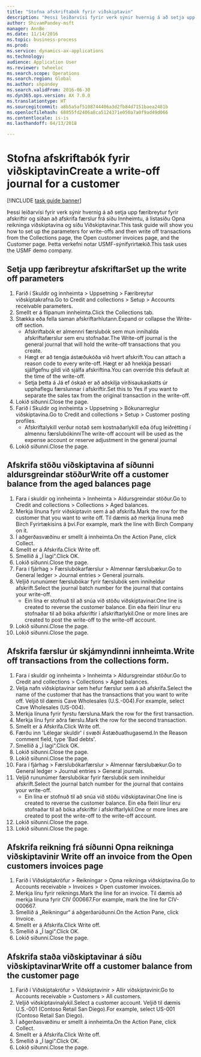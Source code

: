 ```yaml
--- 
title: "Stofna afskriftabók fyrir viðskiptavin"
description: "Þessi leiðarvísi fyrir verk sýnir hvernig á að setja upp færibreytur fyrir afskriftir og síðan að afskrifa færslur frá síðu Innheimtu, á listasíðu Opna reikninga viðskiptavina og síðu Viðskiptavinar."
author: ShivamPandey-msft
manager: AnnBe
ms.date: 11/14/2016
ms.topic: business-process
ms.prod: 
ms.service: dynamics-ax-applications
ms.technology: 
audience: Application User
ms.reviewer: twheeloc
ms.search.scope: Operations
ms.search.region: Global
ms.author: shpandey
ms.search.validFrom: 2016-06-30
ms.dyn365.ops.version: AX 7.0.0
ms.translationtype: HT
ms.sourcegitcommit: a8b5a5af5108744406a3d2fb84d7151baea2481b
ms.openlocfilehash: 68855fd2406a8ca5124371e050a7a0f9ad49d066
ms.contentlocale: is-is
ms.lasthandoff: 04/13/2018

---
```

# <a name="create-a-write-off-journal-for-a-customer"></a><span data-ttu-id="7362e-103">Stofna afskriftabók fyrir viðskiptavin</span><span class="sxs-lookup"><span data-stu-id="7362e-103">Create a write-off journal for a customer</span></span>

[!INCLUDE [task guide banner](../../includes/task-guide-banner.md)]

<span data-ttu-id="7362e-104">Þessi leiðarvísi fyrir verk sýnir hvernig á að setja upp færibreytur fyrir afskriftir og síðan að afskrifa færslur frá síðu Innheimtu, á listasíðu Opna reikninga viðskiptavina og síðu Viðskiptavinar.</span><span class="sxs-lookup"><span data-stu-id="7362e-104">This task guide will show you how to set up the parameters for write-offs and then write off transactions from the Collections page, the Open customer invoices page, and the Customer page.</span></span> <span data-ttu-id="7362e-105">Þetta verkefni notar USMF-sýnifyrirtækið.</span><span class="sxs-lookup"><span data-stu-id="7362e-105">This task uses the USMF demo company.</span></span>


## <a name="set-up-the-write-off-parameters"></a><span data-ttu-id="7362e-106">Setja upp færibreytur afskriftar</span><span class="sxs-lookup"><span data-stu-id="7362e-106">Set up the write off parameters</span></span>
1. <span data-ttu-id="7362e-107">Farið í Skuldir og innheimta > Uppsetning > Færibreytur viðskiptakrafna.</span><span class="sxs-lookup"><span data-stu-id="7362e-107">Go to Credit and collections > Setup > Accounts receivable parameters.</span></span>
2. <span data-ttu-id="7362e-108">Smellt er á flipanum innheimta.</span><span class="sxs-lookup"><span data-stu-id="7362e-108">Click the Collections tab.</span></span>
3. <span data-ttu-id="7362e-109">Stækka eða fella saman afskriftarhlutann.</span><span class="sxs-lookup"><span data-stu-id="7362e-109">Expand or collapse the Write-off section.</span></span>
    * <span data-ttu-id="7362e-110">Afskriftabók er almennri færslubók sem mun innihalda afskriftafærslur sem eru stofnaðar.</span><span class="sxs-lookup"><span data-stu-id="7362e-110">The Write-off journal is the general journal that will hold the write-off transactions that you create.</span></span>  
    * <span data-ttu-id="7362e-111">Hægt er að tengja ástæðukóða við hvert afskrift.</span><span class="sxs-lookup"><span data-stu-id="7362e-111">You can attach a reason code to every write-off.</span></span> <span data-ttu-id="7362e-112">Hægt er að hnekkja þessari sjálfgefnu gildi við sjálfa afskriftina.</span><span class="sxs-lookup"><span data-stu-id="7362e-112">You can override this default at the time of the write-off.</span></span>  
    * <span data-ttu-id="7362e-113">Setja þetta á Já ef óskað er að aðskilja virðisaukaskatts úr upphaflegu færslunnar í afskriftir.</span><span class="sxs-lookup"><span data-stu-id="7362e-113">Set this to Yes if you want to separate the sales tax from the original transaction in the write-off.</span></span>  
4. <span data-ttu-id="7362e-114">Lokið síðunni.</span><span class="sxs-lookup"><span data-stu-id="7362e-114">Close the page.</span></span>
5. <span data-ttu-id="7362e-115">Farið í Skuldir og innheimta > Uppsetning > Bókunarreglur viðskiptavina.</span><span class="sxs-lookup"><span data-stu-id="7362e-115">Go to Credit and collections > Setup > Customer posting profiles.</span></span>
    * <span data-ttu-id="7362e-116">Afskriftalykill verður notað sem kostnaðarlykill eða öfug leiðrétting í almennu færslubókinni</span><span class="sxs-lookup"><span data-stu-id="7362e-116">The write-off account will be used as the expense account or reserve adjustment in the general journal</span></span>   
6. <span data-ttu-id="7362e-117">Lokið síðunni.</span><span class="sxs-lookup"><span data-stu-id="7362e-117">Close the page.</span></span>

## <a name="write-off-a-customer-balance-from-the-aged-balances-page"></a><span data-ttu-id="7362e-118">Afskrifa stöðu viðskiptavina af síðunni aldursgreindar stöður</span><span class="sxs-lookup"><span data-stu-id="7362e-118">Write off a customer balance from the aged balances page</span></span>
1. <span data-ttu-id="7362e-119">Fara í skuldir og innheimta > Innheimta > Aldursgreindar stöður.</span><span class="sxs-lookup"><span data-stu-id="7362e-119">Go to Credit and collections > Collections > Aged balances.</span></span>
2. <span data-ttu-id="7362e-120">Merkja línuna fyrir viðskiptavin sem á að afskrifa.</span><span class="sxs-lookup"><span data-stu-id="7362e-120">Mark the row for the customer that you want to write off.</span></span> <span data-ttu-id="7362e-121">Til dæmis að merkja línuna með Birch Fyrirtækisins á því.</span><span class="sxs-lookup"><span data-stu-id="7362e-121">For example, mark the line with Birch Company on it.</span></span>
3. <span data-ttu-id="7362e-122">Í aðgerðasvæðinu er smellt á innheimta.</span><span class="sxs-lookup"><span data-stu-id="7362e-122">On the Action Pane, click Collect.</span></span>
4. <span data-ttu-id="7362e-123">Smellt er á Afskrifa.</span><span class="sxs-lookup"><span data-stu-id="7362e-123">Click Write off.</span></span>
5. <span data-ttu-id="7362e-124">Smellið á „Í lagi“.</span><span class="sxs-lookup"><span data-stu-id="7362e-124">Click OK.</span></span>
6. <span data-ttu-id="7362e-125">Lokið síðunni.</span><span class="sxs-lookup"><span data-stu-id="7362e-125">Close the page.</span></span>
7. <span data-ttu-id="7362e-126">Fara í fjárhag > Færslubókarfærslur > Almennar færslubækur.</span><span class="sxs-lookup"><span data-stu-id="7362e-126">Go to General ledger > Journal entries > General journals.</span></span>
8. <span data-ttu-id="7362e-127">Veljið rununúmer færslubókar fyrir færslubók sem inniheldur afskrift.</span><span class="sxs-lookup"><span data-stu-id="7362e-127">Select the journal batch number for the journal that contains your write-off.</span></span>
    * <span data-ttu-id="7362e-128">Ein lína er stofnuð til að snúa við stöðu viðskiptavinar.</span><span class="sxs-lookup"><span data-stu-id="7362e-128">One line is created to reverse the customer balance.</span></span> <span data-ttu-id="7362e-129">Ein eða fleiri línur eru stofnaðar til að bóka afskriftir í afskriftarlykil.</span><span class="sxs-lookup"><span data-stu-id="7362e-129">One or more lines are created to post the write-off to the write-off account.</span></span>  
9. <span data-ttu-id="7362e-130">Lokið síðunni.</span><span class="sxs-lookup"><span data-stu-id="7362e-130">Close the page.</span></span>
10. <span data-ttu-id="7362e-131">Lokið síðunni.</span><span class="sxs-lookup"><span data-stu-id="7362e-131">Close the page.</span></span>

## <a name="write-off-transactions-from-the-collections-form"></a><span data-ttu-id="7362e-132">Afskrifa færslur úr skjámyndinni innheimta.</span><span class="sxs-lookup"><span data-stu-id="7362e-132">Write off transactions from the collections form.</span></span>
1. <span data-ttu-id="7362e-133">Fara í skuldir og innheimta > Innheimta > Aldursgreindar stöður.</span><span class="sxs-lookup"><span data-stu-id="7362e-133">Go to Credit and collections > Collections > Aged balances.</span></span>
2. <span data-ttu-id="7362e-134">Velja nafn viðskiptavinar sem hefur færslur sem á að afskrifa.</span><span class="sxs-lookup"><span data-stu-id="7362e-134">Select the name of the customer that has the transactions that you want to write off.</span></span> <span data-ttu-id="7362e-135">Veljið til dæmis Cave Wholesales (U.S.-004).</span><span class="sxs-lookup"><span data-stu-id="7362e-135">For example, select Cave Wholesales (US-004).</span></span>
3. <span data-ttu-id="7362e-136">Merkja línuna fyrir fyrstu færsluna.</span><span class="sxs-lookup"><span data-stu-id="7362e-136">Mark the row for the first transaction.</span></span>
4. <span data-ttu-id="7362e-137">Merkja línu fyrir aðra færslu.</span><span class="sxs-lookup"><span data-stu-id="7362e-137">Mark the row for the second transaction.</span></span>
5. <span data-ttu-id="7362e-138">Smellt er á Afskrifa.</span><span class="sxs-lookup"><span data-stu-id="7362e-138">Click Write off.</span></span>
6. <span data-ttu-id="7362e-139">Færðu inn 'Lélegar skuldir' í svæði Ástæðuathugasemd.</span><span class="sxs-lookup"><span data-stu-id="7362e-139">In the Reason comment field, type 'Bad debts'.</span></span>
7. <span data-ttu-id="7362e-140">Smellið á „Í lagi“.</span><span class="sxs-lookup"><span data-stu-id="7362e-140">Click OK.</span></span>
8. <span data-ttu-id="7362e-141">Lokið síðunni.</span><span class="sxs-lookup"><span data-stu-id="7362e-141">Close the page.</span></span>
9. <span data-ttu-id="7362e-142">Lokið síðunni.</span><span class="sxs-lookup"><span data-stu-id="7362e-142">Close the page.</span></span>
10. <span data-ttu-id="7362e-143">Fara í fjárhag > Færslubókarfærslur > Almennar færslubækur.</span><span class="sxs-lookup"><span data-stu-id="7362e-143">Go to General ledger > Journal entries > General journals.</span></span>
11. <span data-ttu-id="7362e-144">Veljið rununúmer færslubókar fyrir færslubók sem inniheldur afskrift.</span><span class="sxs-lookup"><span data-stu-id="7362e-144">Select the journal batch number for the journal that contains your write-off.</span></span>
    * <span data-ttu-id="7362e-145">Ein lína er stofnuð til að snúa við stöðu viðskiptavinar.</span><span class="sxs-lookup"><span data-stu-id="7362e-145">One line is created to reverse the customer balance.</span></span> <span data-ttu-id="7362e-146">Ein eða fleiri línur eru stofnaðar til að bóka afskriftir í afskriftarlykil.</span><span class="sxs-lookup"><span data-stu-id="7362e-146">One or more lines are created to post the write-off to the write-off account.</span></span>  
12. <span data-ttu-id="7362e-147">Lokið síðunni.</span><span class="sxs-lookup"><span data-stu-id="7362e-147">Close the page.</span></span>
13. <span data-ttu-id="7362e-148">Lokið síðunni.</span><span class="sxs-lookup"><span data-stu-id="7362e-148">Close the page.</span></span>

## <a name="write-off-an-invoice-from-the-open-customers-invoices-page"></a><span data-ttu-id="7362e-149">Afskrifa reikning frá síðunni Opna reikninga viðskiptavinir </span><span class="sxs-lookup"><span data-stu-id="7362e-149">Write off an invoice from the Open customers invoices page</span></span>
1. <span data-ttu-id="7362e-150">Farið í Viðskiptakröfur > Reikningar > Opna reikninga viðskiptavina.</span><span class="sxs-lookup"><span data-stu-id="7362e-150">Go to Accounts receivable > Invoices > Open customer invoices.</span></span>
2. <span data-ttu-id="7362e-151">Merkja línu fyrir reiknings.</span><span class="sxs-lookup"><span data-stu-id="7362e-151">Mark the line for an invoice.</span></span> <span data-ttu-id="7362e-152">Til dæmis að merkja línuna fyrir CIV 000667.</span><span class="sxs-lookup"><span data-stu-id="7362e-152">For example, mark the line for CIV-000667.</span></span>
3. <span data-ttu-id="7362e-153">Smellið á „Reikningur“ á aðgerðarúðunni.</span><span class="sxs-lookup"><span data-stu-id="7362e-153">On the Action Pane, click Invoice.</span></span>
4. <span data-ttu-id="7362e-154">Smellt er á Afskrifa.</span><span class="sxs-lookup"><span data-stu-id="7362e-154">Click Write off.</span></span>
5. <span data-ttu-id="7362e-155">Smellið á „Í lagi“.</span><span class="sxs-lookup"><span data-stu-id="7362e-155">Click OK.</span></span>
6. <span data-ttu-id="7362e-156">Lokið síðunni.</span><span class="sxs-lookup"><span data-stu-id="7362e-156">Close the page.</span></span>

## <a name="write-off-a-customer-balance-from-the-customer-page"></a><span data-ttu-id="7362e-157">Afskrifa staða viðskiptavinar á síðu viðskiptavinar</span><span class="sxs-lookup"><span data-stu-id="7362e-157">Write off a customer balance from the customer page</span></span>
1. <span data-ttu-id="7362e-158">Farið í Viðskiptakröfur > Viðskiptavinir > Allir viðskiptavinir.</span><span class="sxs-lookup"><span data-stu-id="7362e-158">Go to Accounts receivable > Customers > All customers.</span></span>
2. <span data-ttu-id="7362e-159">Veljið viðskiptavinalykil.</span><span class="sxs-lookup"><span data-stu-id="7362e-159">Select a customer account.</span></span> <span data-ttu-id="7362e-160">Veljið til dæmis U.S.-001 (Contoso Retail San Diego).</span><span class="sxs-lookup"><span data-stu-id="7362e-160">For example, select US-001 (Contoso Retail San Diego).</span></span>
3. <span data-ttu-id="7362e-161">Í aðgerðasvæðinu er smellt á innheimta.</span><span class="sxs-lookup"><span data-stu-id="7362e-161">On the Action Pane, click Collect.</span></span>
4. <span data-ttu-id="7362e-162">Smellt er á Afskrifa.</span><span class="sxs-lookup"><span data-stu-id="7362e-162">Click Write off.</span></span>
5. <span data-ttu-id="7362e-163">Smellið á „Í lagi“.</span><span class="sxs-lookup"><span data-stu-id="7362e-163">Click OK.</span></span>
6. <span data-ttu-id="7362e-164">Lokið síðunni.</span><span class="sxs-lookup"><span data-stu-id="7362e-164">Close the page.</span></span>


